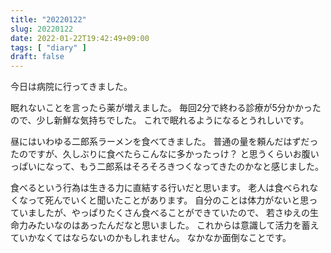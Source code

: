 ```yaml
---
title: "20220122"
slug: 20220122
date: 2022-01-22T19:42:49+09:00
tags: [ "diary" ]
draft: false
---
```


今日は病院に行ってきました。

眠れないことを言ったら薬が増えました。
毎回2分で終わる診療が5分かかったので、少し新鮮な気持ちでした。
これで眠れるようになるとうれしいです。

昼にはいわゆる二郎系ラーメンを食べてきました。
普通の量を頼んだはずだったのですが、久しぶりに食べたらこんなに多かったっけ？
と思うくらいお腹いっぱいになって、もう二郎系はそろそろきつくなってきたのかなと感じました。

食べるという行為は生きる力に直結する行いだと思います。
老人は食べられなくなって死んでいくと聞いたことがあります。
自分のことは体力がないと思っていましたが、やっぱりたくさん食べることができていたので、
若さゆえの生命力みたいなのはあったんだなと思いました。
これからは意識して活力を蓄えていかなくてはならないのかもしれません。
なかなか面倒なことです。